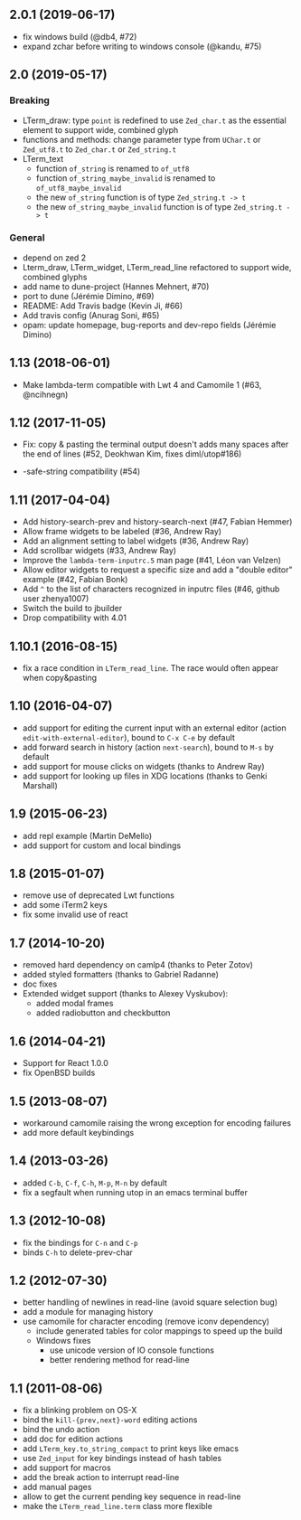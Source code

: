 2.0.1 (2019-06-17)
------------------

* fix windows build (@db4, #72)
* expand zchar before writing to windows console (@kandu, #75)

2.0 (2019-05-17)
----------------

### Breaking

* LTerm\_draw: type `point` is redefined to use `Zed_char.t` as the essential element to support wide, combined glyph
* functions and methods: change parameter type from `UChar.t` or `Zed_utf8.t` to `Zed_char.t` or `Zed_string.t`
* LTerm\_text
  * function `of_string` is renamed to `of_utf8`
  * function `of_string_maybe_invalid` is renamed to `of_utf8_maybe_invalid`
  * the new `of_string` function is of type `Zed_string.t -> t`
  * the new `of_string_maybe_invalid` function is of type `Zed_string.t -> t`

### General

* depend on zed 2
* Lterm\_draw, LTerm\_widget, LTerm\_read\_line refactored to support wide, combined glyphs
* add name to dune-project (Hannes Mehnert, #70)
* port to dune (Jérémie Dimino, #69)
* README: Add Travis badge (Kevin Ji, #66)
* Add travis config (Anurag Soni, #65)
* opam: update homepage, bug-reports and dev-repo fields (Jérémie Dimino)

1.13 (2018-06-01)
-----------------

* Make lambda-term compatible with Lwt 4 and Camomile 1 (#63,
  @ncihnegn)

1.12 (2017-11-05)
-----------------

* Fix: copy & pasting the terminal output doesn't adds many spaces
  after the end of lines (#52, Deokhwan Kim, fixes diml/utop#186)

* -safe-string compatibility (#54)

1.11 (2017-04-04)
-----------------

* Add history-search-prev and history-search-next (#47, Fabian Hemmer)
* Allow frame widgets to be labeled (#36, Andrew Ray)
* Add an alignment setting to label widgets (#36, Andrew Ray)
* Add scrollbar widgets (#33, Andrew Ray)
* Improve the `lambda-term-inputrc.5` man page (#41, Léon van Velzen)
* Allow editor widgets to request a specific size and add a "double
  editor" example (#42, Fabian Bonk)
* Add `^` to the list of characters recognized in inputrc files (#46,
  github user zhenya1007)
* Switch the build to jbuilder
* Drop compatibility with 4.01

1.10.1 (2016-08-15)
-------------------

* fix a race condition in `LTerm_read_line`. The race would often
  appear when copy&pasting

1.10 (2016-04-07)
-----------------

* add support for editing the current input with an external editor
  (action `edit-with-external-editor`), bound to `C-x C-e` by default
* add forward search in history (action `next-search`), bound to `M-s` by default
* add support for mouse clicks on widgets
  (thanks to Andrew Ray)
* add support for looking up files in XDG locations
  (thanks to Genki Marshall)

1.9 (2015-06-23)
----------------

* add repl example (Martin DeMello)
* add support for custom and local bindings

1.8 (2015-01-07)
----------------

* remove use of deprecated Lwt functions
* add some iTerm2 keys
* fix some invalid use of react

1.7 (2014-10-20)
----------------

* removed hard dependency on camlp4 (thanks to Peter Zotov)
* added styled formatters (thanks to Gabriel Radanne)
* doc fixes
* Extended widget support (thanks to Alexey Vyskubov):
  - added modal frames
  - added radiobutton and checkbutton

1.6 (2014-04-21)
----------------

* Support for React 1.0.0
* fix OpenBSD builds

1.5 (2013-08-07)
----------------

* workaround camomile raising the wrong exception for encoding
  failures
* add more default keybindings

1.4 (2013-03-26)
----------------

* added `C-b`, `C-f`, `C-h`, `M-p`, `M-n` by default
* fix a segfault when running utop in an emacs terminal buffer

1.3 (2012-10-08)
----------------

* fix the bindings for `C-n` and `C-p`
* binds `C-h` to delete-prev-char

1.2 (2012-07-30)
----------------

* better handling of newlines in read-line (avoid square selection bug)
* add a module for managing history
* use camomile for character encoding (remove iconv dependency)
    * include generated tables for color mappings to speed up the build
    * Windows fixes
        * use unicode version of IO console functions
        * better rendering method for read-line

1.1 (2011-08-06)
----------------

* fix a blinking problem on OS-X
* bind the `kill-{prev,next}-word` editing actions
* bind the undo action
* add doc for edition actions
* add `LTerm_key.to_string_compact` to print keys like emacs
* use `Zed_input` for key bindings instead of hash tables
* add support for macros
* add the break action to interrupt read-line
* add manual pages
* allow to get the current pending key sequence in read-line
* make the `LTerm_read_line.term` class more flexible
